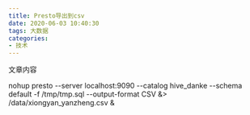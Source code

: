 ```yaml
---
title: Presto导出到csv
date: 2020-06-03 10:40:30
tags: 大数据
categories: 
- 技术
---
```


文章内容
<!--more-->

nohup presto --server localhost:9090 --catalog hive_danke --schema default -f /tmp/tmp.sql --output-format CSV &> /data/xiongyan_yanzheng.csv &

